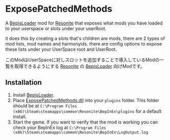 # ExposePatchedMethods

A [BepisLoader](https://github.com/ResoniteModding/BepisLoader) mod for [Resonite](https://resonite.com/) that exposes what mods you have loaded to your userspace or slots under your userRoot.

it does this by creating a slots that's children are mods, there are 2 types of mod lists, mod names and harmonyids. there are config options to expose these lists under your UserSpace root and UserRoot.

このModはUserSpaceに対しスロットを追加することで導入しているModの一覧を取得できるようにする [Resonite](https://resonite.com/) の [BepisLoader](https://github.com/ResoniteModding/BepisLoader) 向けModです。
## Installation
1. Install [BepisLoader](https://github.com/ResoniteModding/BepisLoader).
1. Place [ExposePatchedMethods.dll](https://github.com/eia485/NeosExposePatchedMethods/releases/latest/download/ExposePatchedMethods.dll) into your `plugins` folder. This folder should be at `C:\Program Files (x86)\Steam\steamapps\common\Resonite\BepInEx\plugins` for a default install.
1. Start the game. If you want to verify that the mod is working you can check your BepInEx log at `C:\Program Files (x86)\Steam\steamapps\common\Resonite\BepInEx\LogOutput.log`